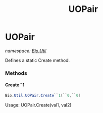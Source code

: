 ﻿---
title: UOPair
---

# UOPair
_namespace: [Bio.Util](N-Bio.Util.html)_

Defines a static Create method.

### Methods

#### Create``1
```csharp
Bio.Util.UOPair.Create``1(``0,``0)
```
Usage: UOPair.Create(val1, val2)




